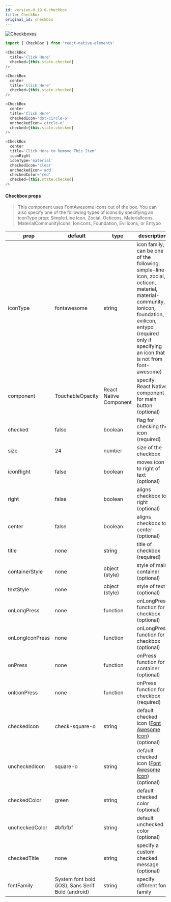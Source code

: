 ```yaml
---
id: version-0.19.0-checkbox
title: CheckBox
original_id: checkbox
---
```


![Checkboxes](http://i.imgur.com/8BKC77S.png)

```js
import { CheckBox } from 'react-native-elements'

<CheckBox
  title='Click Here'
  checked={this.state.checked}
/>

<CheckBox
  center
  title='Click Here'
  checked={this.state.checked}
/>

<CheckBox
  center
  title='Click Here'
  checkedIcon='dot-circle-o'
  uncheckedIcon='circle-o'
  checked={this.state.checked}
/>

<CheckBox
  center
  title='Click Here to Remove This Item'
  iconRight
  iconType='material'
  checkedIcon='clear'
  uncheckedIcon='add'
  checkedColor='red'
  checked={this.state.checked}
/>
```

#### Checkbox props

> This component uses FontAwesome icons out of the box. You can also specify one of the following types of icons by specifying an iconType prop: Simple Line Icon, Zocial, Octicons, MaterialIcons, MaterialCommunityIcons, Ionicons, Foundation, EvilIcons, or Entypo

| prop            | default                                           | type                   | description                                                                                                                                                                                                          |
| --------------- | ------------------------------------------------- | ---------------------- | -------------------------------------------------------------------------------------------------------------------------------------------------------------------------------------------------------------------- |
| iconType        | fontawesome                                       | string                 | icon family, can be one of the following: simple-line-icon, zocial, octicon, material, material-community, ionicon, foundation, evilicon, entypo (required only if specifying an icon that is not from font-awesome) |
| component       | TouchableOpacity                                  | React Native Component | specify React Native component for main button (optional)                                                                                                                                                            |
| checked         | false                                             | boolean                | flag for checking the icon (required)                                                                                                                                                                                |
| size            | 24                                                | number                 | size of the checkbox                                                                                                                                                                                                 |
| iconRight       | false                                             | boolean                | moves icon to right of text (optional)                                                                                                                                                                               |
| right           | false                                             | boolean                | aligns checkbox to right (optional)                                                                                                                                                                                  |
| center          | false                                             | boolean                | aligns checkbox to center (optional)                                                                                                                                                                                 |
| title           | none                                              | string                 | title of checkbox (required)                                                                                                                                                                                         |
| containerStyle  | none                                              | object (style)         | style of main container (optional)                                                                                                                                                                                   |
| textStyle       | none                                              | object (style)         | style of text (optional)                                                                                                                                                                                             |
| onLongPress     | none                                              | function               | onLongPress function for checkbox (optional)                                                                                                                                                                         |
| onLongIconPress | none                                              | function               | onLongPress function for checkbox (optional)                                                                                                                                                                         |
| onPress         | none                                              | function               | onPress function for container (optional)                                                                                                                                                                            |
| onIconPress     | none                                              | function               | onPress function for checkbox (required)                                                                                                                                                                             |
| checkedIcon     | check-square-o                                    | string                 | default checked icon ([Font Awesome Icon](http://fontawesome.io/icons/)) (optional)                                                                                                                                  |
| uncheckedIcon   | square-o                                          | string                 | default checked icon ([Font Awesome Icon](http://fontawesome.io/icons/)) (optional)                                                                                                                                  |
| checkedColor    | green                                             | string                 | default checked color (optional)                                                                                                                                                                                     |
| uncheckedColor  | #bfbfbf                                           | string                 | default unchecked color (optional)                                                                                                                                                                                   |
| checkedTitle    | none                                              | string                 | specify a custom checked message (optional)                                                                                                                                                                          |
| fontFamily      | System font bold (iOS), Sans Serif Bold (android) | string                 | specify different font family                                                                                                                                                                                        |
